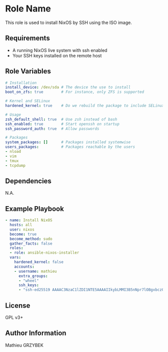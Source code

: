 Role Name
=========

This role is used to install NixOS by SSH using the ISO image.

Requirements
------------

* A running NixOS live system with ssh enabled
* Your SSH keys installed on the remote host

Role Variables
--------------

```yaml
# Installation
install_device: /dev/sda # The device the use to install
boot_on_zfs: true        # For instance, only ZFS is supported

# Kernel and SELinux
hardened_kernel: true    # Do we rebuild the package to include SELinux?

# Usage
zsh_default_shell: true  # Use zsh instead of bash
ssh_enabled: true        # Start openssh on startup
ssh_password_auth: true  # Allow passwords

# Packages
system_packages: []      # Packages installed systemwise
users_packages:          # Packages reachable by the users
- nload
- vim
- tmux
- tcpdump
```

Dependencies
------------

N.A.

Example Playbook
----------------

```yaml
- name: Install NixOS
  hosts: all
  user: nixos
  become: true
  become_method: sudo
  gather_facts: false
  roles:
  - role: ansible-nixos-installer
  vars:
    hardened_kernel: false
    accounts:
    - username: mathieu
      extra_groups:
      - "wheel"
      ssh_keys:
      - "ssh-ed25519 AAAAC3NzaC1lZDI1NTE5AAAAIIkybLMMI3B5nNpr7lOBgxbcz06uQNe69d1elYnWQyPx mathieu"
```

License
-------

GPL v3+

Author Information
------------------

Mathieu GRZYBEK
